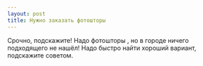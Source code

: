 ```yaml
---
layout: post 
title: Нужно заказать фотошторы  
--- 
```

Срочно, подскажите! Надо фотошторы , но в городе ничего подходящего не нашёл! Надо быстро найти хороший вариант, подскажите советом.